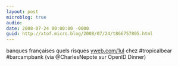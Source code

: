 ```yaml
---
layout: post
microblog: true
audio: 
date: 2008-07-24 00:00:00 -0000
guid: http://xtof.micro.blog/2008/07/24/t866757805.html
---
```

banques françaises quels risques [yweb.com/1ul](http://yweb.com/1ul) chez #tropicalbear #barcampbank (via @CharlesNepote sur OpenID Dinner)
